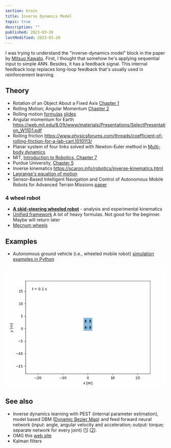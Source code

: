 ```yaml
---
section: brain
title: Inverse Dynamics Model
topic: true
description: ""
published: 2023-03-20
lastModified: 2023-03-20
---
```


I was trying to understand the "inverse-dynamics model" block in the paper by [Mitsuo Kawato](https://www.researchgate.net/profile/Mitsuo-Kawato/publication/19486290_A_hierarchical_neural-network_model_for_control_and_learning_of_voluntary_movement/links/567487f208ae0ad265ba7ab0/A-hierarchical-neural-network-model-for-control-and-learning-of-voluntary-movement.pdf). First, I thought that somehow he's applying sequential input to simple ANN. Besides, it has a feedback signal. This internal feedback loop replaces long-loop feedback that's usually used in reinforcement learning.


## Theory

- Rotation of an Object About a Fixed Axis [Chapter 1](https://www2.tntech.edu/leap/murdock/books/v2chap1.pdf)
- Rolling Motion; Angular Momentum [Chapter 2](https://www2.tntech.edu/leap/murdock/books/v2chap2.pdf)
- Rolling motion [formulas](https://courses.lumenlearning.com/suny-osuniversityphysics/chapter/11-1-rolling-motion/) [slides](https://slideplayer.com/slide/10409305/)
- Angular momentum for Earth https://web.mit.edu/8.01t/www/materials/Presentations/SelectPresentation_W11D1.pdf
- Rolling friction https://www.physicsforums.com/threads/coefficient-of-rolling-friction-for-a-lab-cart.1010113/
- Planar system of four links solved with Newton-Euler method in [Multi-body dynamics](https://www.ncbi.nlm.nih.gov/pmc/articles/PMC1693250/pdf/14561340.pdf)
- MIT, [Introduction to Robotics, Chapter 7](https://ocw.mit.edu/courses/2-12-introduction-to-robotics-fall-2005/c7caaa2376b8ec01e270328a3b80b029_chapter7.pdf)
- Purdue University, [Chapter 5](https://www.purdue.edu/freeform/me274/wp-content/uploads/sites/15/2020/04/Lecture_27_Filled.pdf)
- Inverse kinematics https://scaron.info/robotics/inverse-kinematics.html
- [Lagrange's equation of motion](https://phys.libretexts.org/Bookshelves/Classical_Mechanics/Classical_Mechanics_(Tatum)/13%3A_Lagrangian_Mechanics/13.04%3A_The_Lagrangian_Equations_of_Motion)
- Sensor-Based Intelligent Navigation and Control of Autonomous Mobile Robots for Advanced Terrain Missions [paper](https://www.researchgate.net/publication/268394926_Sensor-Based_Intelligent_Navigation_and_Control_of_Autonomous_Mobile_Robots_for_Advanced_Terrain_Missions)

### 4 wheel robot

- **[A skid-steering wheeled robot](https://www.mdpi.com/1424-8220/15/5/9681)** - analysis and experimental kinematics 
- [Unified framework](https://hal.science/hal-00578090/document) A lot of heavy formulas. Not good for the beginner. Maybe will return later
- [Mecnum wheels](https://www.researchgate.net/publication/269757704_An_approach_to_the_kinematics_and_dynamics_of_a_four-wheeled_mecanum_vehicles)


## Examples

- Autonomous ground vehicle (i.e., wheeled mobile robot) [simulation examples in Python](https://github.com/botprof/agv-examples)

![Ackermann kinematic](./ackermann_kinematic.gif)



## See also

- Inverse dynamics learning with PEST (internal parameter estimation), model based DBM ([Dynamic Bezier Map](https://www.researchgate.net/publication/261353871_Learning_robot_dynamics_with_Kinematic_Bezier_Maps)) and feed forward neural network (input: angle, angular velocity and acceleration; output: torque; separate network for every joint)
\[[1](https://am.is.mpg.de/uploads_file/attachment/attachment/302/paper.pdf)]
\[[2](https://h2t.anthropomatik.kit.edu/pdf/Hitzler2019.pdf)].
- OMG this [web site](https://scaron.info/robotics/inverse-kinematics.html)
- Kalman filters